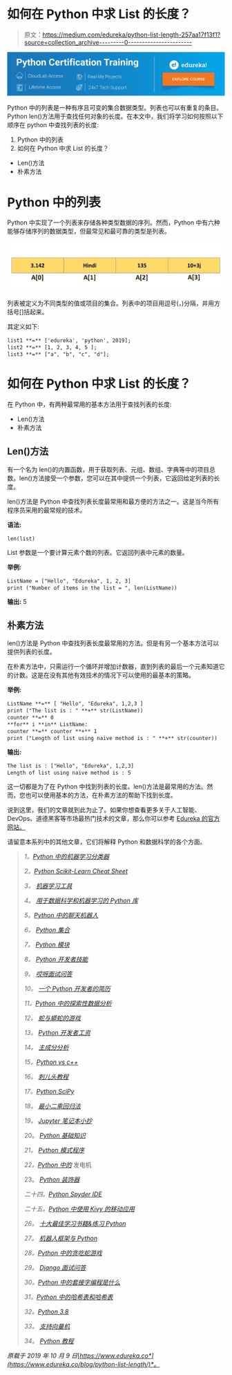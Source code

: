 # 如何在 Python 中求 List 的长度？

> 原文：<https://medium.com/edureka/python-list-length-257aa17f13f1?source=collection_archive---------0----------------------->

![](img/599a4a21185a3e5057a256c12d30baef.png)

Python 中的列表是一种有序且可变的集合数据类型。列表也可以有重复的条目。Python len()方法用于查找任何对象的长度。在本文中，我们将学习如何按照以下顺序在 python 中查找列表的长度:

1.  Python 中的列表
2.  如何在 Python 中求 List 的长度？

*   Len()方法
*   朴素方法

# Python 中的列表

Python 中实现了一个列表来存储各种类型数据的序列。然而，Python 中有六种能够存储序列的数据类型，但最常见和最可靠的类型是列表。

![](img/90bbf5501221e26d5a93d707f21715dc.png)

列表被定义为不同类型的值或项目的集合。列表中的项目用逗号(，)分隔，并用方括号[]括起来。

其定义如下:

```
list1 **=** ['edureka', 'python', 2019];
list2 **=** [1, 2, 3, 4, 5 ];
list3 **=** ["a", "b", "c", "d"];
```

# 如何在 Python 中求 List 的长度？

在 Python 中，有两种最常用的基本方法用于查找列表的长度:

*   Len()方法
*   朴素方法

## Len()方法

有一个名为 len()的内置函数，用于获取列表、元组、数组、字典等中的项目总数。len()方法接受一个参数，您可以在其中提供一个列表，它返回给定列表的长度。

len()方法是 Python 中查找列表长度最常用和最方便的方法之一。这是当今所有程序员采用的最常规的技术。

**语法:**

```
len(list)
```

List 参数是一个要计算元素个数的列表。它返回列表中元素的数量。

**举例:**

```
ListName = ["Hello", "Edureka", 1, 2, 3]
print ("Number of items in the list = ", len(ListName))
```

**输出:** 5

## 朴素方法

len()方法是 Python 中查找列表长度最常用的方法。但是有另一个基本方法可以提供列表的长度。

在朴素方法中，只需运行一个循环并增加计数器，直到列表的最后一个元素知道它的计数。这是在没有其他有效技术的情况下可以使用的最基本的策略。

**举例:**

```
ListName **=** [ "Hello", "Edureka", 1,2,3 ]
print ("The list is : " **+** str(ListName))
counter **=** 0
**for** i **in** ListName:
counter **=** counter **+** 1
print ("Length of list using naive method is : " **+** str(counter))
```

**输出:**

```
The list is : ["Hello", "Edureka", 1,2,3]
Length of list using naive method is : 5
```

这一切都是为了在 Python 中找到列表的长度。len()方法是最常用的方法。然而，您也可以使用基本的方法，在朴素方法的帮助下找到长度。

说到这里，我们的文章就到此为止了。如果你想查看更多关于人工智能、DevOps、道德黑客等市场最热门技术的文章，那么你可以参考 [Edureka 的官方网站。](https://www.edureka.co/blog/?utm_source=medium&utm_medium=content-link&utm_campaign=python-list-length)

请留意本系列中的其他文章，它们将解释 Python 和数据科学的各个方面。

> *1。*[*Python 中的机器学习分类器*](/edureka/machine-learning-classifier-c02fbd8400c9)
> 
> *2。*[*Python Scikit-Learn Cheat Sheet*](/edureka/python-scikit-learn-cheat-sheet-9786382be9f5)
> 
> *3。* [*机器学习工具*](/edureka/python-libraries-for-data-science-and-machine-learning-1c502744f277)
> 
> *4。* [*用于数据科学和机器学习的 Python 库*](/edureka/python-libraries-for-data-science-and-machine-learning-1c502744f277)
> 
> *5。*[*Python 中的聊天机器人*](/edureka/how-to-make-a-chatbot-in-python-b68fd390b219)
> 
> *6。* [*Python 集合*](/edureka/collections-in-python-d0bc0ed8d938)
> 
> *7。* [*Python 模块*](/edureka/python-modules-abb0145a5963)
> 
> *8。* [*Python 开发者技能*](/edureka/python-developer-skills-371583a69be1)
> 
> *9。* [*哎呀面试问答*](/edureka/oops-interview-questions-621fc922cdf4)
> 
> *10。* [*一个 Python 开发者的简历*](/edureka/python-developer-resume-ded7799b4389)
> 
> *11。*[*Python 中的探索性数据分析*](/edureka/exploratory-data-analysis-in-python-3ee69362a46e)
> 
> *12。* [*蛇与蟒蛇的游戏*](/edureka/python-turtle-module-361816449390)
> 
> *13。* [*Python 开发者工资*](/edureka/python-developer-salary-ba2eff6a502e)
> 
> *14。* [*主成分分析*](/edureka/principal-component-analysis-69d7a4babc96)
> 
> *15。*[*Python vs c++*](/edureka/python-vs-cpp-c3ffbea01eec)
> 
> *16。* [*刺儿头教程*](/edureka/scrapy-tutorial-5584517658fb)
> 
> *17。*[*Python SciPy*](/edureka/scipy-tutorial-38723361ba4b)
> 
> *18。* [*最小二乘回归法*](/edureka/least-square-regression-40b59cca8ea7)
> 
> *19。* [*Jupyter 笔记本小抄*](/edureka/jupyter-notebook-cheat-sheet-88f60d1aca7)
> 
> 20。 [*Python 基础知识*](/edureka/python-basics-f371d7fc0054)
> 
> *21。* [*Python 模式程序*](/edureka/python-pattern-programs-75e1e764a42f)
> 
> *22。*[*Python 中的*](/edureka/generators-in-python-258f21e3d3ff) 发电机
> 
> 23。 [*Python 装饰器*](/edureka/python-decorator-tutorial-bf7b21278564)
> 
> *二十四。*[*Python Spyder IDE*](/edureka/spyder-ide-2a91caac4e46)
> 
> *二十五。*[*Python 中使用 Kivy 的移动应用*](/edureka/kivy-tutorial-9a0f02fe53f5)
> 
> *26。* [*十大最佳学习书籍&练习 Python*](/edureka/best-books-for-python-11137561beb7)
> 
> *27。* [*机器人框架与 Python*](/edureka/robot-framework-tutorial-f8a75ab23cfd)
> 
> *28。*[*Python 中的贪吃蛇游戏*](/edureka/snake-game-with-pygame-497f1683eeaa)
> 
> *29。* [*Django 面试问答*](/edureka/django-interview-questions-a4df7bfeb7e8)
> 
> *30。*[*Python 中的套接字编程是什么*](/edureka/socket-programming-python-bbac2d423bf9)
> 
> *31。*[*Python 中的哈希表和哈希表*](/edureka/hash-tables-and-hashmaps-in-python-3bd7fc1b00b4)
> 
> *32。*[*Python 3.8*](/edureka/whats-new-python-3-8-7d52cda747b)
> 
> *33。* [*支持向量机*](/edureka/support-vector-machine-in-python-539dca55c26a)
> 
> *34。* [*Python 教程*](/edureka/python-tutorial-be1b3d015745)

*原载于 2019 年 10 月 9 日*[*https://www.edureka.co*](https://www.edureka.co/blog/python-list-length/)*。*